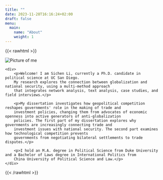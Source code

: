```yaml
---
title: ""
date: 2023-11-28T16:16:24+02:00
draft: false
menu:
  main:
    name: "About"
    weight: 1
---
```


{{< rawhtml >}}
<div class="content-wrapper">
    <img src="/img/me.JPG" alt="Picture of me" style="margin-right: 20px;">

    <div>
        <p>Welcome! I am Sichen Li, currently a Ph.D. candidate in political science at UC San Diego. 
        My research explores the connection between globalization and national security, using a multi-method approach 
        that integrates network analysis, text analysis, case studies, and field interviews.</p>

        <p>My dissertation investigates how geopolitical competition reshapes governments' role in the making of trade and
        investment policies, changing them from advocates of economic openness into active generators of anti-globalization 
        policies. The first part of my dissertation explores why governments are increasingly connecting trade and 
        investment issues with national security. The second part examines how technological competition prevents 
        governments from negotiating bilateral settlements to trade disputes.</p>

        <p>I hold an M.A. degree in Political Science from Duke University and a Bachelor of Laws degree in International Politics from 
        China University of Political Science and Law.</p>
    </div>
</div>
{{< /rawhtml >}}
